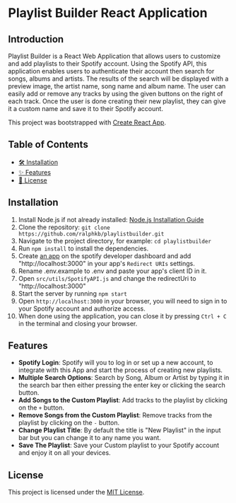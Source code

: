 # Playlist Builder React Application

## Introduction
Playlist Builder is a React Web Application that allows users to customize and add playlists to their Spotify account. Using the Spotify API, this application enables users to authenticate their account then search for songs, albums and artists. The results of the search will be displayed with a preview image, the artist name, song name and album name. The user can easily add or remove any tracks by using the given buttons on the right of each track. Once the user is done creating their new playlist, they can give it a custom name and save it to their Spotify account.

This project was bootstrapped with [Create React App](https://github.com/facebook/create-react-app).

## Table of Contents
- [🛠️ Installation](#installation)
- [✨ Features](#features)
- [📃 License](#license)

## Installation
1. Install Node.js if not already installed: [Node.js Installation Guide](https://nodejs.org/en/download/)
2. Clone the repository: `git clone https://github.com/ralphkb/playlistbuilder.git`
3. Navigate to the project directory, for example: `cd playlistbuilder`
4. Run `npm install` to install the dependencies.
5. Create [an app](https://developer.spotify.com/documentation/web-api/concepts/apps) on the spotify developer dashboard and add "http://localhost:3000" in your app's `Redirect URIs` settings.
6. Rename .env.example to .env and paste your app's client ID in it.
7. Open `src/utils/SpotifyAPI.js` and change the redirectUri to "http://localhost:3000"
8. Start the server by running `npm start`
9. Open `http://localhost:3000` in your browser, you will need to sign in to your Spotify account and authorize access.
10. When done using the application, you can close it by pressing `Ctrl + C` in the terminal and closing your browser.

## Features
- **Spotify Login**: Spotify will you to log in or set up a new account, to integrate with this App and start the process of creating new playlists.
- **Multiple Search Options**: Search by Song, Album or Artist by typing it in the search bar then either pressing the enter key or clicking the search button.
- **Add Songs to the Custom Playlist**: Add tracks to the playlist by clicking on the `+` button.
- **Remove Songs from the Custom Playlist**: Remove tracks from the playlist by clicking on the `-` button.
- **Change Playlist Title**: By default the title is "New Playlist" in the input bar but you can change it to any name you want.
- **Save The Playlist**: Save your Custom playlist to your Spotify account and enjoy it on all your devices.

## License
This project is licensed under the [MIT License](LICENSE).